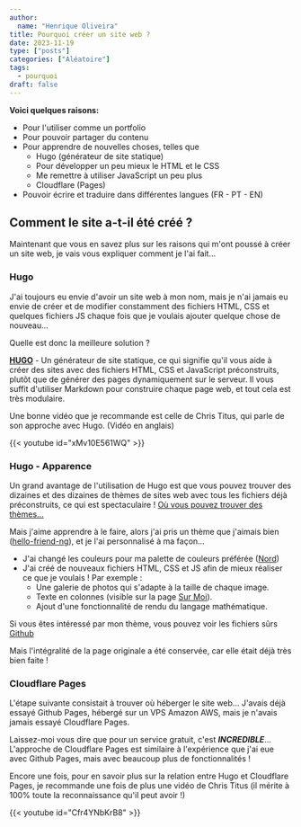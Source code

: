```yaml
---
author: 
  name: "Henrique Oliveira"
title: Pourquoi créer un site web ?
date: 2023-11-19
type: ["posts"]
categories: ["Aléatoire"]
tags:
  - pourquoi
draft: false
---
```

**Voici quelques raisons:**
- Pour l'utiliser comme un portfolio
- Pour pouvoir partager du contenu
- Pour apprendre de nouvelles choses, telles que
  - Hugo (générateur de site statique)
  - Pour développer un peu mieux le HTML et le CSS
  - Me remettre à utiliser JavaScript un peu plus
  - Cloudflare (Pages)
- Pouvoir écrire et traduire dans différentes langues (FR - PT - EN)

## Comment le site a-t-il été créé ?
Maintenant que vous en savez plus sur les raisons qui m'ont poussé à créer un site web, je vais vous expliquer comment je l'ai fait...

### Hugo

J'ai toujours eu envie d'avoir un site web à mon nom, mais je n'ai jamais eu envie de créer et de modifier constamment des fichiers HTML, CSS et quelques fichiers JS chaque fois que je voulais ajouter quelque chose de nouveau...

Quelle est donc la meilleure solution ?

[**HUGO**](https://gohugo.io/) - Un générateur de site statique, ce qui signifie qu'il vous aide à créer des sites avec des fichiers HTML, CSS et JavaScript préconstruits, plutôt que de générer des pages dynamiquement sur le serveur. Il vous suffit d'utiliser Markdown pour construire chaque page web, et tout cela est très modulaire.

Une bonne vidéo que je recommande est celle de Chris Titus, qui parle de son approche avec Hugo. (Vidéo en anglais)

{{< youtube id="xMv10E561WQ" >}}

### Hugo - Apparence

Un grand avantage de l'utilisation de Hugo est que vous pouvez trouver des dizaines et des dizaines de thèmes de sites web avec tous les fichiers déjà préconstruits, ce qui est spectaculaire ! [Où vous pouvez trouver des thèmes...](https://themes.gohugo.io/)

Mais j'aime apprendre à le faire, alors j'ai pris un thème que j'aimais bien ([hello-friend-ng](https://themes.gohugo.io/themes/hugo-theme-hello-friend-ng/)), et je l'ai personnalisé à ma façon...

- J'ai changé les couleurs pour ma palette de couleurs préférée ([Nord](https://www.nordtheme.com/))
- J'ai créé de nouveaux fichiers HTML, CSS et JS afin de mieux réaliser ce que je voulais ! Par exemple :
  - Une galerie de photos qui s'adapte à la taille de chaque image.
  - Texte en colonnes (visible sur la page [Sur Moi](/fr/about)).
  - Ajout d'une fonctionnalité de rendu du langage mathématique.

Si vous êtes intéressé par mon thème, vous pouvez voir les fichiers sûrs [Github](https://github.com/M0streng0/website)

Mais l'intégralité de la page originale a été conservée, car elle était déjà très bien faite !

### Cloudflare Pages

L'étape suivante consistait à trouver où héberger le site web... J'avais déjà essayé Github Pages, hébergé sur un VPS Amazon AWS, mais je n'avais jamais essayé Cloudflare Pages.

Laissez-moi vous dire que pour un service gratuit, c'est _**INCREDIBLE**_... L'approche de Cloudflare Pages est similaire à l'expérience que j'ai eue avec Github Pages, mais avec beaucoup plus de fonctionnalités !

Encore une fois, pour en savoir plus sur la relation entre Hugo et Cloudflare Pages, je recommande une fois de plus une vidéo de Chris Titus (il mérite à 100% toute la reconnaissance qu'il peut avoir !)

{{< youtube id="Cfr4YNbKrB8" >}}